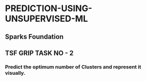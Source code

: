 # PREDICTION-USING-UNSUPERVISED-ML
## Sparks Foundation
## TSF GRIP TASK NO - 2
### Predict the optimum number of Clusters and represent it visually.
